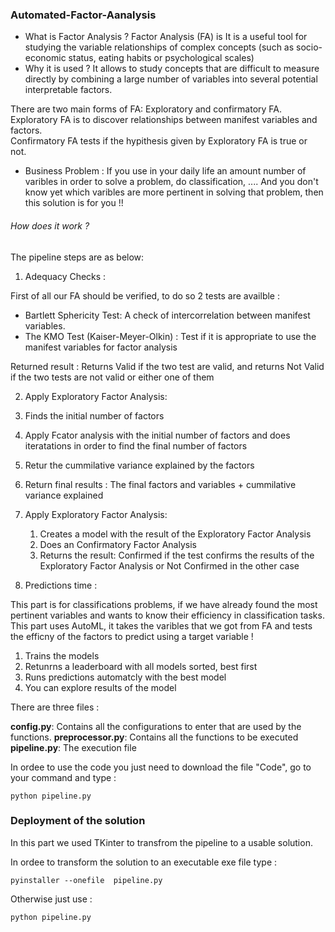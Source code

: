 ### Automated-Factor-Aanalysis
 - What is Factor Analysis ?
Factor Analysis (FA) is It is a useful tool for studying the variable relationships of complex concepts (such as socio-economic status, eating habits or psychological scales)
 - Why it is used ?
It allows  to study concepts that are difficult to measure directly by combining a large number of variables into several potential interpretable factors.

There are two main forms of FA: Exploratory and confirmatory FA.  
   Exploratory FA is to discover relationships between manifest variables and factors.  
   Confirmatory FA tests if the hypithesis given by Exploratory FA is true or not. 
   
 - Business Problem : If you use in your daily life an amount number of varibles in order to solve a problem, do classification, .... And you don't know yet which varibles are more pertinent in solving that problem, then this solution is for you !! 
###### How does it work ? 

The pipeline steps are as below:

 1. Adequacy Checks : 

First of all our FA should be verified, to do so 2 tests are availble : 
   - Bartlett Sphericity Test: A check of intercorrelation between manifest variables.
   - The KMO Test (Kaiser-Meyer-Olkin) : Test if it is appropriate to use the manifest variables for factor analysis
  
Returned result : Returns Valid if the two test are valid, and returns Not Valid if the two tests are not valid or either one of them

 2. Apply Exploratory Factor Analysis:

   1. Finds the initial number of factors 
   2. Apply Fcator analysis with the initial number of factors and does iteratations in order to find the final number of factors 
   3. Retur the cummilative variance explained by the factors
   4. Return final results : The final factors and variables + cummilative variance explained
 
3. Apply Exploratory Factor Analysis:

   1. Creates a model with the result of the Exploratory Factor Analysis
   2. Does an Confirmatory Factor Analysis 
   3. Returns the result: Confirmed if the test confirms the results of the Exploratory Factor Analysis or Not Confirmed in the other case
 
4. Predictions time :

 This part is for classifications problems, if we have already found the most pertinent variables and wants to know their efficiency in classification tasks.
 This part uses AutoML, it takes the varibles that we got from FA and tests the efficny of the factors to predict using a target variable !
   1. Trains the models 
   2. Retunrns a leaderboard with all models sorted, best first 
   3. Runs predictions automatcly with the best model 
   4. You can explore results of the model 

There are three files : 

**config.py**: Contains all the configurations to enter that are used by the functions. 
**preprocessor.py**: Contains all the functions to be executed
**pipeline.py**: The execution file

In ordee to  use the code you just need to download the file "Code", go to your command and type : 
```
python pipeline.py
```
### Deployment of the solution
In this part we used TKinter to transfrom the pipeline to a usable solution.

In ordee to transform the solution to an executable exe file type : 
```
pyinstaller --onefile  pipeline.py
```
Otherwise just use : 
```
python pipeline.py
```


